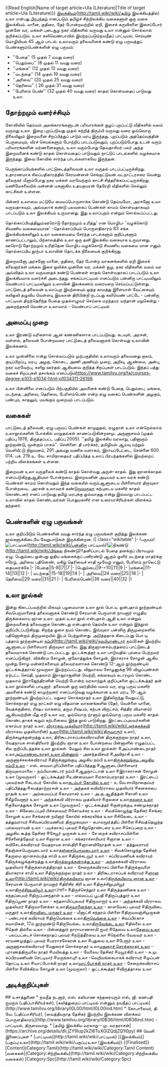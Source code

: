 {{Read English|Name of target article=Ula (Literature)|Title of target article=Ula (Literature)}}
[இலக்கியம்](தமிழ்)(http://tamil.wiki/wiki/தமிழ் இலக்கியத்தில்) உலா என்பது [பிரபந்தம்](http://tamil.wiki/wiki/பிரபந்தம்) எனப்படும் தமிழ்ச் சிற்றிலக்கிய வகைகளுள் ஒரு வகை இலக்கியம்.   யானை, குதிரை, தேர் போன்றவற்றில் ஏறி, இசைக் கருவிகளை இசைப்போர் முன்னே வர, மக்கள் புடைசூழ நகர வீதிகளில் வருவது உலா என்னும் சொல்லால் குறிக்கப்படும். உலா கலிவெண்பாவில் இயற்றப்படும்<ref>நவநீதப் பாட்டியல், செய்யுண் மொழியியல் 45 ஆம் பாடல்</ref>. உலாவரும் தலைவனைக் கண்டு ஏழு பருவத்துப் பெண்களும்<ref>பெண்களின் ஏழு பருவம்:
* ''பேதை'' (5 முதல் 7 வயது வரை)
* ''பெதும்பை'' (8 முதல் 11 வயது வரை)
* ''மங்கை'' (12 முதல் 13 வயது வரை)
* ''மடந்தை'' (14 முதல் 19 வயது வரை)
* ''அரிவை'' (20 முதல் 25 வயது வரை)
* ''தெரிவை'' ( 26 முதல் 31 வயது வரை)
* ''பேரிளம் பெண்'' (32 முதல் 40 வயது வரை)</ref> காதல் கொள்வதைப் பாடுவது உலா.
## தோற்றமும் வளர்ச்சியும்
கோவிலில் தெய்வம் அலங்காரங்களுடன் பரிவாரங்கள் சூழப் புறப்பட்டு வீதிகளில் வலம் வருவது உலா. இறை புறப்படுவது முதல் சுற்றித் திரும்பி வருவது வரை ஒவ்வொரு நிலையிலும் இறைவனை சிறப்பித்துப் பாடும் மரபு இருந்தது. புறப்படும் அத்தெய்வத்தின் பெருமையும், வீரச் செயல்களும் போற்றிப் பாடப்படுவதும், புறப்படும்போது உடன் வரும் பரிவாரங்களின் வர்ணனைகளும், உலா வரும்போது தேவதாசியர் பலர் அந்த இறைவனைக் கண்டு காதல் கொள்வதைப் பாடுவதும் நாட்டுப் பாடல்களில் வழக்கமாக இருந்தது. இவை கோவில் சார்ந்த பாடல்களாகவே இருந்தன.

பெருங்காப்பியங்களில் பாட்டுடைத்தலைவன் உலா வருதல் பாடப்பட்டிருக்கிறது. உதாரணமாக சிலப்பதிகாரத்தில் சேரமன்னன் செங்குட்டுவன் வடநாட்டரசரை வென்று தலைநகர் மீளும்போது நகர மக்கள் வரவேற்கும் காட்சி சித்தரிக்கப்பட்டிருக்கிறது. மணிமேகலையில் மன்னன் மகனாகிய உதயகுமரன் தேரேறி வீதிகளில் செல்லும் காட்சிகள் உள்ளன.

பின்னர் உலாவை மட்டுமே மையப்பொருளாக்க கொண்டு தெய்வமோ, அரசனோ உலா வருவதாகவும், அவ்வுலாக் கண்டு பலவகைப் பெண்கள் காமம் கொள்வதாகவும் பாடப்படும் உலா இலக்கியம் உருவானது. இது உலாப்புறம் என்றும் சொல்லப்ப்பட்டது.

தொல்காப்பியத்திலும்<ref>ஊரொடு தோற்றமும் உரித்து' என மொழிப- 'வழக்கொடு சிவணிய வகைமையான' -தொல்காப்பியம் பொருளதிகாரம் 83</ref> சங்க இலக்கியங்களிலும் உலா வகைமையை சேர்ந்த பாடல்களும் குறிப்புகளும் காணப்பட்டாலும், பிற்காலத்தில் உலா ஒரு தனி இலக்கிய வகையாக உருவானது. 
<poem>
ஊரொடு தோற்றமும் உரித்தென மொழிப
வழக்கொடு சிவணிய வகைமை யான
</poem>
எனும் தொல்காப்பிய நூற்பா உலாவின் தொடக்க நிலையைக் குறிக்கிறது.

இறைவனோ அரசனோ யானை, குதிரை, தேர் போன்ற வாகனங்களில் ஏறி இசைக் கலைஞர்கள் மங்கல இசை ஒலிக்க முன்னே வர, மக்கள் சூழ, நகர வீதிகளில் வலம் வர அவ்விதம் உலா வருவதைக் கண்டு பெண்கள் காதல் கொள்வதாகப் பாடப்படும் உலா இலக்கியமாக வளர்ச்சி அடைந்தது. சங்கப்பாட்டியல் எனப்படும் பன்னிரு பாட்டியலிலும் வெண்பாப் பாட்டியலிலும் உலாவின் இலக்கணம் வரையறை செய்யப்பட்டுள்ளது.
<poem>
பாட்டுடைத் தலைவன் உலாப்புற இயற்கையும்
ஒத்த காமத்து இளையாள் வேட்கையும்
கலிஒலி தழுவிய வெள்ளடி இயலான்
திரிபின்றி நடப்பது கலிவெண் பாட்டே - பன்னிரு பாட்டியல்
</poem>
<poem>
திறந்தெரிந்த பேதை முதல்எழுவர் செய்கை
மறந்தயர வந்தான் மறுகென்று - அறைந்தகலி
வெண்பா உலாவாம் - வெண்பாப் பாட்டியல்
</poem>
## அமைப்பு முறை
உலா இரண்டு வரிகளால் ஆன கண்ணிகளாக பாடப்படுவது. கடவுள், அரசன், வள்ளல், தலைவன் போன்றவரை பாட்டுடைத் தலைவனாகக் கொள்வது உலாவின் இலக்கணம். 

உலா முன்னிலை என்று சொல்லப்படும் முற்பகுதியில் உலாவரும் தலைவனது குலம், குடிப்பிறப்பு, மரபு, அழகு, கொடை, அணி அணியும் முறை, அறிவு, ஆண்மை, அன்பு, நகர வரவேற்பு, களிறு ஊர்தல் ஆகியவை குறித்த சிறப்புகள் பாடப்படும். இந்தப் பத்து வகைச் சிறப்புகள் தசாங்கம் எனப்படும்<ref>https://www.tamilvu.org/ta/courses-degree-p103-p1034-html-p1034311-26198</ref>.

உலா பின்னிலை எனப்படும் பிற்பகுதியில் அவனைக் கண்டு பேதை, பெதும்பை, மங்கை, மடந்தை, அரிவை, தெரிவை, பேரிளம்பெண் என்ற ஏழு வகைப் பெண்களின் அழகும், பண்பும், காதலும், மயங்கும் முறையும் பாடப்படும்.
## வகைகள்
பாட்டுடைத் தலைவன், ஏழு பருவப் பெண்கள் காமுறுதல், ஏழுநாள் உலா என்றெல்லாம் உலாநூல்களின் போக்கில் மாறுதல்கள் காணப்படுகின்றன<ref>மு. அருணாசலம் (முதல் பதிப்பு 1976, திருத்தப்பட்ட பதிப்பு 2005). ''தமிழ் இலக்கிய வரலாறு, பதினாறாம் நூற்றாண்டு, மூன்றாம் பாகம்''. சென்னை: தி பார்க்கர், தமிழியல் ஆய்வு மற்றும் வெளியீட்டு நிறுவனம், 291 அகமது வணிக வளாகம், இராயப்பேட்டை, சென்னை 600 014. பக். 219.</ref><ref>உ. வே. சாமிநாதையர் பதிப்பித்த உலாப் பிரபந்தங்களில் இவற்றைப் பற்றிய விளக்கங்கள் உள்ளன</ref>.

இறைவன் உலா வருதலைக் கண்டு காதல் கொள்வது அருள்-காதல். இது ஞானக்காதல் எனப்படுகிறது<ref>ஆதியுலா போன்றவை</ref>. இறைவனின் அடியவர் உலா வரக் கண்டு பெண்கள் காமம் கொள்வதும் இந்த வகையில் வரும்<ref>ஆளுடைய பிள்ளையார் திருவுலா போன்றவை.</ref>. அரசன் உலாவரக் கண்டு<ref name=":0">[மூவருலா](https://www.tamildigitallibrary.in/book-detail?id=jZY9lup2kZl6TuXGlZQdjZI2&tag=%E0%AE%AE%E0%AF%82%E0%AE%B5%E0%AE%B0%E0%AF%81%E0%AE%B2%E0%AE%BE#book1/)</ref> கற்புடைய மகளிர் காதல் கொண்டனர் எனப் பாடுவது தமிழ் மரபுக்கு ஒவ்வாதது என்று இவ்வாறு பாடப்பட்ட உலாவில் காதல் கொண்டவர்கள் பொதுமகளிர் என உரையாசிரியர்கள் விளக்கம் தந்தனர்.
## பெண்களின் ஏழு பருவங்கள்
உலா குறிப்பிடும் பெண்களின் வயது சார்ந்த ஏழு பருவங்கள் குறித்து இலக்கண நூல்களுக்கிடையே வேறுபாடுகள் இருக்கின்றன. 
{| class="wikitable"
|-
!பருவம்!![பாட்டியல்](பன்னிரு)(http://tamil.wiki/wiki/பன்னிரு பாட்டியல்)!![நிகண்டு](பிங்கல)(http://tamil.wiki/wiki/பிங்கல நிகண்டு)!!தனிப்பாடல் <ref>
<poem>பேதை தனக்குப் பிராயமும் ஏழு. பெதும்பை ஒன்பது
ஓதிய மங்கைக்குப் பனிரண்டு ஆகும் ஒளிர் மடந்தை
மாதர்க்கு ஈரேழ், அரிவை பதினெண், மகிழ் தெரிவைச்
சாதி மூவேழ் எனும், பேரிளம் நாலெட்டு தையலர்க்கே </poem></ref>
|-
|பேதை||5-8||7||7
|-
|பெதும்பை||9-=10||11||9
|-
|மங்கை||11-14||13||12
|-
| மடந்தை||15-18||19||14
|-
| அரிவை||24 வரை||25||18
|-
| தெரிவை||29 வரை||31||21
|-
| பேரிளம்பெண்||36 வரை||40||32
|}
## உலா நூல்கள்
இன்று கிடைப்பவற்றில் மிகவும் பழமையான உலா நூல் பொ.யு. ஒன்பதாம் நூற்றாண்டில் சிவபெருமானைத் தலைவனாகக் கொண்டு சேரமான் பெருமாள் நாயனார் எழுதிய திருக்கைலாய ஞான உலா. முதல் உலா நூல் என்பதால் ஆதி உலா என்றும் இறைவனைத் தலைவனாக கொண்டது என்பதால் தெய்வீக உலா என்றும் இந்நூல் குறிப்பிடப்படுகிறது. சிறந்த ஓசை நயம் கொண்ட இவ்வுலா பன்னிரு திருமுறைகளில் பதினொன்றாம் திருமுறையில் இடம் பெற்றுள்ளது. அடுத்ததாக கிடைப்பது பொ.யு. பத்தாம் நூற்றாண்டில் [நம்பி](நம்பியாண்டார்)(http://tamil.wiki/wiki/நம்பியாண்டார் நம்பி)கள் இயற்றிய ஆளுடைய பிள்ளையார் திருவுலா மாலை. இது திருஞானசம்பந்தரைப் பாட்டுடைத் தலைவராகக் கொண்டு பாடப்பட்டது. ஒட்டக்கூத்தர் உலா பாடுவதில் புலமை பெற்றவர் எனப்படுகிறார். விக்கிரம சோழன், குலோத்துங்க சோழன், இராசராச சோழன் ஆகிய மூன்று சோழ மன்னர்களையும் தலைவர்களாகக் கொண்டு 12-ஆம் நூற்றாண்டில் ஒட்டக்கூத்தரால் மூவருலா இயற்றப்பட்டது. விஜயாலய சோழனுக்கு 96 விழுப்புண்கள் ஏற்பட்ட செய்தி, முதலாம் இராஜராஜனின் வெற்றி, கங்கையும் கடாரமும் கொண்ட முதலாம் இராஜேந்திரனின் வெற்றி போன்ற வரலாற்றுக் குறிப்புகளை ஒட்டக்கூத்தர் தன் உலா நூல்களில் பாடினார். தலைவன் ஒரு ஊர்தியில் வலம் வர, ஏழு பருவ மகளிர் அவனைக் கண்டு காமுற்றனர் எனப்பாடுவது வழக்கமான உலா மரபு. 16-ஆம் நூற்றாண்டில் இயற்றப்பட்ட மதுரை சொக்கநாதர் உலா இதிலிருந்து வேறுபட்டு, சொக்கநாதர் ஏழு நாட்கள் ஏழு விதமான வாகனங்களில் (தேர், வெள்ளை யானை, வேதக்குதிரை, ரிஷப வாகனம், தரும ரிஷபம், கற்பக விருட்சம், சித்திர விமானம்) ஆகியவற்றின் மீது ஏறி உலா வர, ஒவ்வொரு நாளும் ஒவ்வொரு பருவ மகளிர் காதல் கொண்டதாகக் கூறும் கற்பனையை இந்த நூல் பாடுகிறது. இரட்டைப்புலவர்களின் ஏகாம்பர நாதர் உலா, [வீரராகவ முதலியார்](அந்தகக்கவி)(http://tamil.wiki/wiki/அந்தகக்கவி வீரராகவ முதலியாரின்) [உலா](திருவாரூர்)(http://tamil.wiki/wiki/திருவாரூர் உலா), திருக்கழுக்குன்றத்து உலா, திரிகூடராசப்பக்கவிராயரின் திருக்குற்றால நாதர் உலா, வேதநாயக சாஸ்திரியார் இயற்றிய ஞான உலா போன்றவை பின்னாளில் எழுதப்பட்ட சில குறிப்பிடத்தக்க உலா நூல்கள். மேலும் சில உலா நூல்கள்:
#அப்பாண்டைநாதர் உலா<ref>[அப்பாண்டைநாதர் உலா மின்னூல்](https://tamildigitallibrary.in/book-detail?id=jZY9lup2kZl6TuXGlZQdjZtdjZle&tag=%E0%AE%85%E0%AE%AA%E0%AF%8D%E0%AE%AA%E0%AE%BE%E0%AE%A3%E0%AF%8D%E0%AE%9F%E0%AF%88%E0%AE%A8%E0%AE%BE%E0%AE%A4%E0%AE%B0%E0%AF%8D+%E0%AE%89%E0%AE%B2%E0%AE%BE)</ref> - அனந்தவிசயர்
#அவிநாசி உலா - அருணாச்சலக்கவிராயர்
#திருக்குறுங்குடி அழகிய நம்பி உலா<ref>[திருக்குறுங்குடி அழகிய நம்பி உலா](https://www.tamildigitallibrary.in/admin/assets/book/TVA_BOK_0012569_%E0%AE%85%E0%AE%B4%E0%AE%95%E0%AE%BF%E0%AE%AF%E0%AE%A8%E0%AE%AE%E0%AF%8D%E0%AE%AA%E0%AE%BF_%E0%AE%AF%E0%AF%81%E0%AE%B2%E0%AE%BE.pdf)</ref> - எஸ். வையாபுரிப்பிள்ளை பதிப்பித்தது
#ஆளுடைபிள்ளையார் திருவுலாமாலை - நம்பியாண்டார் நம்பி
#ஆறுநாட்டான் உலா
#இராசராசன் சோழன் உலா (மூவருலா)<ref name=":0" /> - ஒட்டக்கூத்தர்
#உண்மையுலா
#ஏகாம்பரநாதர் உலா - இரட்டைப் புலவர்கள்
#கடம்பர் கோயில் உலா<ref>[கடம்பர் கோவில் உலா](https://www.tamildigitallibrary.in/book-detail?id=jZY9lup2kZl6TuXGlZQdjZt6kJQd&tag=%E0%AE%95%E0%AE%9F%E0%AE%AE%E0%AF%8D%E0%AE%AA%E0%AE%B0%E0%AF%8D+%E0%AE%95%E0%AF%8B%E0%AE%AF%E0%AE%BF%E0%AE%B2%E0%AF%8D+%E0%AE%89%E0%AE%B2%E0%AE%BE)</ref> - உ.வே.சாமிநாதைய்யர் பதிப்பித்தது
#கயத்தாற்றரசன் உலா - அந்தகக் கவிவீர்ராகவ முதலியார்
#கனகசபை நாதன் உலா - அம்மையப்பர்
#காமராசர் உலா - அ.கு.ஆதித்தன்
#காளி உலா
#கீழ்வேளூர் உலா - அந்தக்கவி வீர்ராகவ முதலியார்
#குலசை உலா<ref>[குலசை உலா](https://www.tamildigitallibrary.in/book-detail?id=jZY9lup2kZl6TuXGlZQdjZt6kJQ1&tag=%E0%AE%95%E0%AF%81%E0%AE%B2%E0%AE%9A%E0%AF%88+%E0%AE%89%E0%AE%B2%E0%AE%BE)</ref>
#குலோத்துங்க சோழன் உலா (மூவருலா)<ref name=":0" /> - ஒட்டக்கூத்தர்
#குன்றக்குடி சண்முகநாதர் உலா - சிலேடைப்புலி பிச்சுவையர்
#கோடீச்சுர உலா - சிவக்கொழுந்து தேசிகர்
#சங்கர சோழன் உலா
#சங்கரன் நயினார் கோயில் சங்கரலிங்க உலா
#சிலேடை உலா - தத்துவராயர்
#சிவசுப்பிரமணியர் திருமுகவுலா - கபாலமூர்த்திப் பிள்ளை
#சிவத்தெழுந்த பல்லவராயன் உலா - படிக்காசுப் புலவர்
#சிறுதொண்டரை உலா
#செப்பறை உலா - அழகிய கூத்த தேசிகர்
#சேயூர் முருகன் உலா - சே றைக் கவிராசப்பிள்ளை
#சேனைத்தேவர் உலா
#ஞான உலா - சங்கராச்சாரியார்
#ஞான உலா - சுவிசேடக்கவிராயர் வேதநாயக சாஸ்திரி
#ஞானவிநோதன் உலா - தத்துவராயர்
#தஞ்சைபெருவுடையார் உலா<ref>[தஞ்சைபெருவுடையார் உலா](https://shaivam.org/tamil/sta-tanjai-peruvudaiyar-ula-sivakkozhundhu-desikar.pdf)</ref> - சிவக்கொழுந்து தேசிகர்
#தருமை ஞானசம்பந்த சாமி உலா
#திருக்கடவூர் உலா - சுப்பிரமணியக் கவிராயர்.
#திருக்கழுக்குன்றத்து உலா<ref>[திருக்கழுக்குன்றத்து உலா](https://shaivam.org/tamil/sta-thirukkazhukkundrathu-ula.pdf)</ref> - அந்தகக்கவி வீர்ராகவ முதலியார்
#திருக்காளத்திநாதர் உலா - சேறைக்கவிராசப் பிள்ளை
#திருக்குவளை தியாகராச சாமி உலா
#திருக்குற்றால நாதர் உலா - திரிகூடராசப்பக் கவிராயர்
#[ஞான உலா](திருக்கைலாய)(http://tamil.wiki/wiki/திருக்கயிலாய ஞான உலா)<ref>[திருக்கயிலாய ஞான உலா](https://www.chennailibrary.com/saiva/thirukailayagnanaula.html)</ref> - சேரமான் பெருமாள் நாயனார்
#திரிசிர கிரி உலா
#திருச்சிறுபுலியூர் உலா<ref>[திருச்சிறுபுலியூர் உலா](https://tamildigitallibrary.in/book-detail?id=jZY9lup2kZl6TuXGlZQdjZQ6kJty&tag=%E0%AE%87%E0%AE%B0%E0%AE%BE%E0%AE%AE%E0%AE%BE%E0%AE%A8%E0%AF%81%E0%AE%9C%E0%AF%88%E0%AE%AF%E0%AE%99%E0%AF%8D%E0%AE%95%E0%AE%BE%E0%AE%B0%E0%AF%8D%2C+%E0%AE%A4%E0%AE%BF%E0%AE%B0%E0%AF%81.+%E0%AE%95%E0%AE%BF.)</ref>
#திருச்செந்தூர் உலா
#திருத்தணிகை உலா - கந்தப்பையர்
#திருப்பனந்தாள் உலா - எல்லப்பப் பூபதி
#திருப்புத்தூர் உலா
#திருப்பூண நாதர் உலா - கந்தசாமிப்புலவர்
#திருவாரூர் உலா - அந்தக்கவி வீரராகவ முதலியரர்
#திருவானைக்கா உலா<ref>[திருவானைக்கா உலா](https://www.tamildigitallibrary.in/admin/assets/book/TVA_BOK_0000504_%E0%AE%A4%E0%AE%BF%E0%AE%B0%E0%AF%81_%E0%AE%86%E0%AE%A9%E0%AF%88%E0%AE%95%E0%AF%8D%E0%AE%95%E0%AE%BE_%E0%AE%89%E0%AE%B2%E0%AE%BE.pdf)</ref> - காளமேகப் புலவர்
#திருவிடை மருதூர் உலா<ref>[திருவிடை மருதூர் உலா](https://www.chennailibrary.com/ula/thiruvidaimaruthurula.html)</ref> - மீனாட்சி சுந்தரம் பிள்ளை
#திருவலஞ்சிமுருகன் - பண்டாரக் கவிராயர்
#திருவெங்கை உலா<ref>[திருவெங்கை உலா](https://shaivam.org/scripture/Tamil/2415/thiruvengai-ula)</ref> - சிவப்பிரகாச சுவாமிகள், 17ம் நூற்றாண்டு
#திருவேங்கட உலா<ref>[திருவேங்கட உலா](https://www.tamildigitallibrary.in/admin/assets/book/TVA_BOK_0007169_%E0%AE%A4%E0%AE%BF%E0%AE%B0%E0%AF%81%E0%AE%B5%E0%AF%87%E0%AE%99%E0%AF%8D%E0%AE%95%E0%AE%9F%E0%AE%B5%E0%AF%81%E0%AE%B2%E0%AE%BE.pdf)</ref>
#தில்லை உலா
#தென் தில்லை உலா - பின்னத்தூர் நாராயாணசாமி ஐயர்
#தேவை உலா<ref>[தேவை உலா](https://shaivam.org/scripture/Tamil/1205/thevai-ual-of-palapattatai-cokkanatakkavirayar)</ref> - பலப்பட்டைச் சொக்கநாதப் புலவர்
#நடுத்தீர்வை உலா
#நெல்லை வேலவர் உலா - சரவணமுத்துப் புலவர்
#பரராசசேகரன் உலா
#புதுவை உலா
#பேரூர் உலா - அருணாசலக்கவிராயர்
#மதுரைச் சொக்கநாதர் உலா<ref>[மதுரைச் சொக்கநாதர் உலா](https://www.projectmadurai.org/pm_etexts/pdf/pm0439.pdf)</ref> - புராணத்திருமலை நாதர்
#மயிலத்து உலா - வேலைய தேசிகர்
#மயூரகிரி உலா - சு.மு. சுப்பிரமணியன் செட்டியார்
#மருங்காபுரி உலா -வெறிமங்கைபாகக் கவிராயர்
#முப்பன் தொட்டி உலா
#வாட்போக்கி நாதர் உலா<ref>[வாட்போக்கி நாதர் உலா](https://www.projectmadurai.org/pm_etexts/utf8/pmuni0769.html)</ref> - சேறைக்கவிராசப் பிள்ளை
#விக்கிரம சோழன் உலா (மூவருலா)<ref name=":0" /> - ஒட்டக்கூத்தர்
#விருத்தாசல உலா
## அடிக்குறிப்புகள்
<references />
## உசாத்துணை
* நவநீத நடனார், எஸ். கலியாண சுந்தரையரும் எஸ், ஜி. கணபதி ஐயரும் (பதிப்பாசிரியர்கள்), [கலித்துறைப் பாட்டியல் என்னும் நவநீதப் பாட்டியல்](http://www.tamilvu.org/library/l0L00/html/l0L00ind.htm)
* கோபாலையர், தி. வே. (பதிப்பாசிரியர்), [வைத்தியநாத தேசிகர் இயற்றிய இலக்கண விளக்கம் பொருளதிகாரம்](http://www.tamilvu.org/library/l0B36/html/l0B36ind.htm) - பாட்டியல், திருவையாறு.
* [தமிழ் இலக்கிய வரலாறு – மு. வரதராசன்](https://archive.org/details/dli.jZY9lup2kZl6TuXGlZQdjZQ1l0py)
## வெளி இணைப்புகள்
* [பாட்டியல்](http://tamil.wiki/wiki/பாட்டியல்)
[(இலக்கியம்)](பகுப்பு:உலா)(http://tamil.wiki/wiki/பகுப்பு:உலா (இலக்கியம்))
{{Finalised}}
[Content](Category:Tamil)(http://tamil.wiki/wiki/Category:Tamil Content)
[வகைகள்](Category:சிற்றிலக்கிய)(http://tamil.wiki/wiki/Category:சிற்றிலக்கிய வகைகள்)
[Category:Spc](http://tamil.wiki/wiki/Category:Spc)